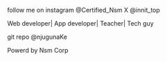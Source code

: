 follow me on instagram @Certified_Nsm
             X  @innit_top

Web developer| App developer|
Teacher| Tech guy

git repo @njugunaKe

Powerd by Nsm Corp

